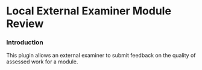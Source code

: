 # Local External Examiner Module Review

### Introduction

This plugin allows an external examiner to submit feedback on the quality of assessed work for a module.
